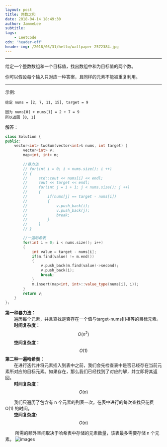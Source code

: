 ```yaml
---
layout: post
title: 两数之和
date: 2018-04-14 18:49:30
author: JammeLee
subtitle: 
tags: 
	- LeetCode
cdn: 'header-off'
header-img: /2018/03/31/hello/wallpaper-2572384.jpg
---
```


__________
给定一个整数数组和一个目标值，找出数组中和为目标值的两个数。

你可以假设每个输入只对应一种答案，且同样的元素不能被重复利用。
_____________
示例:
```
给定 nums = [2, 7, 11, 15], target = 9

因为 nums[0] + nums[1] = 2 + 7 = 9
所以返回 [0, 1]
```
解答：
```C++
class Solution {
public:
    vector<int> twoSum(vector<int>& nums, int target) {
        vector<int> v;
        map<int, int> m;
        
        //暴力法
        // for(int i = 0; i < nums.size(); i ++)
        // {
        //     std::cout << nums[i] << endl;
        //     cout << target << endl;
        //     for(int j = i + 1; j < nums.size(); j ++)
        //     {
        //         if(nums[j] == target - nums[i])
        //         {
        //             v.push_back(i);
        //             v.push_back(j);
        //             break;
        //         }
        //     }
        // }

        //一遍哈希表
        for(int i = 0; i < nums.size(); i++)
        {
            int value = target - nums[i];
            if(m.find(value) != m.end())
            {
                v.push_back(m.find(value)->second);
                v.push_back(i);
                break;
            }
            m.insert(map<int, int>::value_type(nums[i], i));
        }
        return v;
    }
};
```

<b>第一种暴力法：</b><br>
&#8194;&#8194;&#8194;&#8194;遍历每个元素，并且查找是否存在一个值与target-nums[i]相等的目标元素。<br>
&#8194;&#8194;&#8194;&#8194;<b>时间复杂度：</b>
$$
O(n^2)
$$
&#8194;&#8194;&#8194;&#8194;<b>空间复杂度：</b>
$$
O(1)
$$
<b>第二种一遍哈希表：</b><br>
&#8194;&#8194;&#8194;&#8194;在进行迭代并将元素插入到表中之前，我们会先检查表中是否已经存在当前元素所对应的目标元素。如果存在，那么我们已经找到了对应的解，并立即将其返回。<br>
&#8194;&#8194;&#8194;&#8194;<b>时间复杂度：</b>
$$
O(n)
$$


&#8194;&#8194;&#8194;&#8194;我们只遍历了包含有 n 个元素的列表一次。在表中进行的每次查找只花费 O(1) 的时间。<br>
&#8194;&#8194;&#8194;&#8194;<b>空间复杂度:</b>
$$
O(n)
$$


&#8194;&#8194;&#8194;&#8194; 所需的额外空间取决于哈希表中存储的元素数量，该表最多需要存储 n 个元素。
![images](20180718230643.png)


